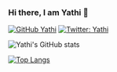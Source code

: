 ### Hi there, I am Yathi 👋

[![GitHub Yathi](https://img.shields.io/github/follow/Yathi?style=social)](https://github.com/Yathi)
[![Twitter: Yathi](https://img.shields.io/twitter/follow/ihtay?style=social)](https://twitter.com/ihtay)

![Yathi's GitHub stats](https://github-readme-stats.vercel.app/api?username=Yathi&count_private=true&show_icons=true&theme=gruvbox)

[![Top Langs](https://github-readme-stats.vercel.app/api/top-langs/?username=Yathi&layout=compact&hide=html)](https://github.com/anuraghazra/github-readme-stats)




<!--
**Yathi/Yathi** is a ✨ _special_ ✨ repository because its `README.md` (this file) appears on your GitHub profile.

Here are some ideas to get you started:

- 🔭 I’m currently working on ...
- 🌱 I’m currently learning ...
- 👯 I’m looking to collaborate on ...
- 🤔 I’m looking for help with ...
- 💬 Ask me about ...
- 📫 How to reach me: ...
- 😄 Pronouns: ...
- ⚡ Fun fact: ...
-->
